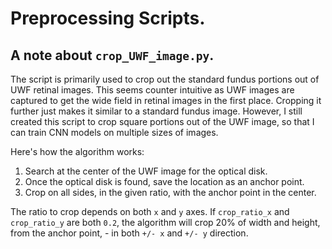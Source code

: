# Preprocessing Scripts.

## A note about `crop_UWF_image.py`.
The script is primarily used to crop out the standard fundus portions out of UWF retinal images. This seems counter intuitive as UWF images are captured to get the wide field in retinal images in the first place. Cropping it further just makes it similar to a standard fundus image. However, I still created this script to crop square portions out of the UWF image, so that I can train CNN models on multiple sizes of images.

Here's how the algorithm works:
1. Search at the center of the UWF image for the optical disk.
2. Once the optical disk is found, save the location as an anchor point.
3. Crop on all sides, in the given ratio, with the anchor point in the center.

The ratio to crop depends on both `x` and `y` axes. If `crop_ratio_x` and `crop_ratio_y` are both `0.2`, the algorithm will crop 20% of width and height, from the anchor point, - in both `+/- x` and `+/- y` direction.
